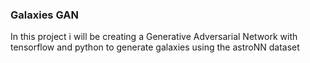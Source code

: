 ### Galaxies GAN
In this project i will be creating a Generative Adversarial Network with tensorflow and python to generate galaxies using the astroNN dataset

